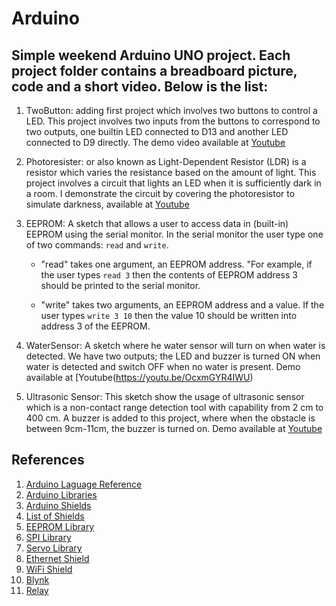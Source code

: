 # Arduino
Simple weekend Arduino UNO project. Each project folder contains a breadboard picture, code and a short video. Below is the list:
---
1.  TwoButton: adding first project which involves two buttons to control a LED. This project involves two inputs from the buttons to correspond to two outputs, one builtin LED connected to D13 and another LED connected to D9 directly. The demo video available at [Youtube](https://youtu.be/2UX8akIyRBY)

2.  Photoresister: or also known as Light-Dependent Resistor (LDR) is a resistor which varies the resistance based on the amount of light. This project involves a circuit that lights an LED when it is sufficiently dark in a room. I demonstrate the circuit by covering the photoresistor to simulate darkness, available at [Youtube](https://www.youtube.com/watch?v=hIxY1L2sM7U)

3. EEPROM: A sketch that allows a user to access data in (built-in) EEPROM using the serial monitor. In the serial monitor the user type one of two commands: `read` and `write`. 
    - "read" takes one argument, an EEPROM address. "For example, if the user types  `read 3` then the contents of EEPROM address 3 should be printed to the serial monitor. 

    - "write" takes two arguments, an EEPROM address and a value.  If the user types `write 3 10` then the value 10 should be written into address 3 of the EEPROM.
 
4. WaterSensor: A sketch where he water sensor will turn on when water is detected.  We have two outputs; the LED and buzzer is turned ON when water is detected and switch OFF when no water is present. Demo available at [Youtube(https://youtu.be/OcxmGYR4IWU)

5. Ultrasonic Sensor: This sketch show the usage of ultrasonic sensor which is a non-contact range detection tool with capability from 2 cm to 400 cm. A buzzer is added to this project, where when the obstacle is between 9cm-11cm, the buzzer is turned on. Demo available at [Youtube](https://youtu.be/QoMn5BVaquU)

## References

1. [Arduino Laguage Reference](https://www.arduino.cc/reference/en)
2. [Arduino Libraries](https://www.arduino.cc/en/Reference/Libraries) 
3. [Arduino Shields](https://learn.sparkfun.com/tutorials/arduino-shields)
4. [List of Shields](http://playground.arduino.cc/Main/SimilarBoards)
5. [EEPROM Library](https://www.arduino.cc/en/Reference/EEPROM)
6. [SPI Library](https://www.arduino.cc/en/Reference/SPI)
7. [Servo Library](https://www.arduino.cc/en/Reference/Servo)
8. [Ethernet Shield](https://www.arduino.cc/en/Main/ArduinoEthernetShield)
9. [WiFi Shield](https://www.arduino.cc/en/pmwiki.php?n=Main/ArduinoWiFiShield)
10. [Blynk](http://docs.blynk.cc/)
11. [Relay](https://www.circuitbasics.com/setting-up-a-5v-relay-on-the-arduino/) 
